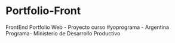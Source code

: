 # Portfolio-Front
FrontEnd Portfolio Web - Proyecto curso #yoprograma - Argentina Programa- Ministerio de Desarrollo Productivo

